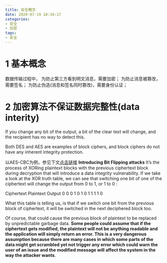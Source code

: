 ```yaml
---
title: 安全概念
date: 2020-07-19 18:34:17
categories:
- 安全
- 加密
tags:
- 安全
---
```


# 1 基本概念
数据传输过程中，
为防止第三方看到明文消息，需要加密；
为防止消息被篡改，需要签名；
为防止伪造(消息和签名同时篡改)，需要身份认证；

# 2 加密算法不保证数据完整性(data interity)
If you change any bit of the output, a bit of the clear text will change, and the recipient has no way to detect this.

Both DES and AES are examples of block ciphers, and block ciphers do not have any inherent integrity protection.

以AES-CBC为例，参见下文[点击链接](https://alicegg.tech/2019/06/23/aes-cbc.html)
**Introducing Bit Flipping attacks**
It’s the process of XORing plaintext blocks with the previous ciphertext block during decryption that will introduce a data integrity vulnerability. If we take a look at the XOR truth table, we can see that switching one bit of one of the ciphertext will change the output from 0 to 1, or 1 to 0 :

Ciphertext	Plaintext	Output
0	          0	          0
1	          0	          1
0	          1	          1
1	          1	          0

What this table is telling us, is that if we switch one bit from the previous block of ciphertext, it will be switched in the next deciphered block too.

Of course, that could cause the previous block of plaintext to be replaced by unpredictable garbage data. **Some people could assume that if the ciphertext gets modified, the plaintext will not be anything readable and the application will simply return an error. This is a very dangerous assumption because there are many cases in which some parts of the data might get scrambled yet not trigger any error which could warn the user of an issue and the modified message will affect the system in the way the attacker wants**.
